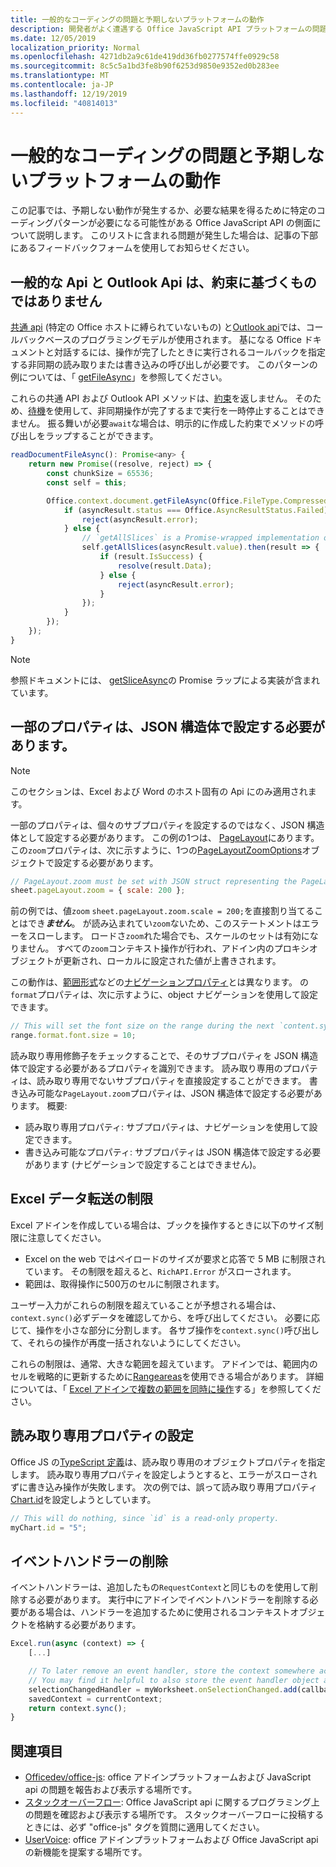```yaml
---
title: 一般的なコーディングの問題と予期しないプラットフォームの動作
description: 開発者がよく遭遇する Office JavaScript API プラットフォームの問題の一覧です。
ms.date: 12/05/2019
localization_priority: Normal
ms.openlocfilehash: 4271db2a9c61de419dd36fb0277574ffe0929c58
ms.sourcegitcommit: 8c5c5a1bd3fe8b90f6253d9850e9352ed0b283ee
ms.translationtype: MT
ms.contentlocale: ja-JP
ms.lasthandoff: 12/19/2019
ms.locfileid: "40814013"
---
```

# <a name="common-coding-issues-and-unexpected-platform-behaviors"></a>一般的なコーディングの問題と予期しないプラットフォームの動作

この記事では、予期しない動作が発生するか、必要な結果を得るために特定のコーディングパターンが必要になる可能性がある Office JavaScript API の側面について説明します。 このリストに含まれる問題が発生した場合は、記事の下部にあるフィードバックフォームを使用してお知らせください。

## <a name="common-apis-and-outlook-apis-are-not-promise-based"></a>一般的な Api と Outlook Api は、約束に基づくものではありません

[共通 api](/javascript/api/office) (特定の Office ホストに縛られていないもの) と[Outlook api](/javascript/api/outlook)では、コールバックベースのプログラミングモデルが使用されます。 基になる Office ドキュメントと対話するには、操作が完了したときに実行されるコールバックを指定する非同期の読み取りまたは書き込みの呼び出しが必要です。 このパターンの例については、「 [getFileAsync](/javascript/api/office/office.document#getfileasync-filetype--options--callback-)」を参照してください。

これらの共通 API および Outlook API メソッドは、[約束](https://developer.mozilla.org/docs/Web/JavaScript/Reference/Global_Objects/Promise)を返しません。 そのため、[待機](https://developer.mozilla.org/docs/Web/JavaScript/Reference/Operators/await)を使用して、非同期操作が完了するまで実行を一時停止することはできません。 振る舞いが必要`await`な場合は、明示的に作成した約束でメソッドの呼び出しをラップすることができます。

```js
readDocumentFileAsync(): Promise<any> {
    return new Promise((resolve, reject) => {
        const chunkSize = 65536;
        const self = this;

        Office.context.document.getFileAsync(Office.FileType.Compressed, { sliceSize: chunkSize }, (asyncResult) => {
            if (asyncResult.status === Office.AsyncResultStatus.Failed) {
                reject(asyncResult.error);
            } else {
                // `getAllSlices` is a Promise-wrapped implementation of File.getSliceAsync.
                self.getAllSlices(asyncResult.value).then(result => {
                    if (result.IsSuccess) {
                        resolve(result.Data);
                    } else {
                        reject(asyncResult.error);
                    }
                });
            }
        });
    });
}
```

> [!NOTE]
> 参照ドキュメントには、 [getSliceAsync](/javascript/api/office/office.file#getsliceasync-sliceindex--callback-)の Promise ラップによる実装が含まれています。

## <a name="some-properties-must-be-set-with-json-structs"></a>一部のプロパティは、JSON 構造体で設定する必要があります。

> [!NOTE]
> このセクションは、Excel および Word のホスト固有の Api にのみ適用されます。

一部のプロパティは、個々のサブプロパティを設定するのではなく、JSON 構造体として設定する必要があります。 この例の1つは、 [PageLayout](/javascript/api/excel/excel.pagelayout)にあります。 この`zoom`プロパティは、次に示すように、1つの[PageLayoutZoomOptions](/javascript/api/excel/excel.pagelayoutzoomoptions)オブジェクトで設定する必要があります。

```js
// PageLayout.zoom must be set with JSON struct representing the PageLayoutZoomOptions object.
sheet.pageLayout.zoom = { scale: 200 };
```

前の例では、値`zoom` `sheet.pageLayout.zoom.scale = 200;`を直接割り当てることはでき***ません***。 が読み込まれてい`zoom`ないため、このステートメントはエラーをスローします。 ロードさ`zoom`れた場合でも、スケールのセットは有効になりません。 すべての`zoom`コンテキスト操作が行われ、アドイン内のプロキシオブジェクトが更新され、ローカルに設定された値が上書きされます。

この動作は、[範囲形式](/javascript/api/excel/excel.range#format)などの[ナビゲーションプロパティ](../excel/excel-add-ins-advanced-concepts.md#scalar-and-navigation-properties)とは異なります。 の`format`プロパティは、次に示すように、object ナビゲーションを使用して設定できます。

```js
// This will set the font size on the range during the next `content.sync()`.
range.format.font.size = 10;
```

読み取り専用修飾子をチェックすることで、そのサブプロパティを JSON 構造体で設定する必要があるプロパティを識別できます。 読み取り専用のプロパティは、読み取り専用でないサブプロパティを直接設定することができます。 書き込み可能な`PageLayout.zoom`プロパティは、JSON 構造体で設定する必要があります。 概要:

- 読み取り専用プロパティ: サブプロパティは、ナビゲーションを使用して設定できます。
- 書き込み可能なプロパティ: サブプロパティは JSON 構造体で設定する必要があります (ナビゲーションで設定することはできません)。

## <a name="excel-data-transfer-limits"></a>Excel データ転送の制限

Excel アドインを作成している場合は、ブックを操作するときに以下のサイズ制限に注意してください。

- Excel on the web ではペイロードのサイズが要求と応答で 5 MB に制限されています。 その制限を超えると、`RichAPI.Error` がスローされます。
- 範囲は、取得操作に500万のセルに制限されます。

ユーザー入力がこれらの制限を超えていることが予想される場合は、 `context.sync()`必ずデータを確認してから、を呼び出してください。 必要に応じて、操作を小さな部分に分割します。 各サブ操作を`context.sync()`呼び出して、それらの操作が再度一括されないようにしてください。

これらの制限は、通常、大きな範囲を超えています。 アドインでは、範囲内のセルを戦略的に更新するために[Rangeareas](/javascript/api/excel/excel.rangeareas)を使用できる場合があります。 詳細については、「 [Excel アドインで複数の範囲を同時に操作](../excel/excel-add-ins-multiple-ranges.md)する」を参照してください。

## <a name="setting-read-only-properties"></a>読み取り専用プロパティの設定

Office JS の[TypeScript 定義](referencing-the-javascript-api-for-office-library-from-its-cdn.md)は、読み取り専用のオブジェクトプロパティを指定します。 読み取り専用プロパティを設定しようとすると、エラーがスローされずに書き込み操作が失敗します。 次の例では、誤って読み取り専用プロパティ[Chart.id](/javascript/api/excel/excel.chart#id)を設定しようとしています。

```js
// This will do nothing, since `id` is a read-only property.
myChart.id = "5";
```

## <a name="removing-event-handlers"></a>イベントハンドラーの削除

イベントハンドラーは、追加したもの`RequestContext`と同じものを使用して削除する必要があります。 実行中にアドインでイベントハンドラーを削除する必要がある場合は、ハンドラーを追加するために使用されるコンテキストオブジェクトを格納する必要があります。

```js
Excel.run(async (context) => {
    [...]

    // To later remove an event handler, store the context somewhere accessible to the handler removal function.
    // You may find it helpful to also store the event handler object and associate it with the context.
    selectionChangedHandler = myWorksheet.onSelectionChanged.add(callback);
    savedContext = currentContext;
    return context.sync();
}
```

## <a name="see-also"></a>関連項目

- [Officedev/office-js](https://github.com/OfficeDev/office-js/issues): office アドインプラットフォームおよび JavaScript api の問題を報告および表示する場所です。
- [スタックオーバーフロー](https://stackoverflow.com/questions/tagged/office-js): Office JavaScript api に関するプログラミング上の問題を確認および表示する場所です。 スタックオーバーフローに投稿するときには、必ず "office-js" タグを質問に適用してください。
- [UserVoice](https://officespdev.uservoice.com/): office アドインプラットフォームおよび Office JavaScript api の新機能を提案する場所です。
